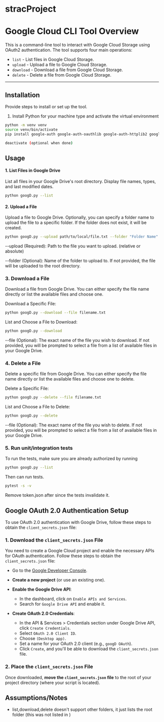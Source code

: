 # stracProject

# Google Cloud CLI Tool Overview

This is a command-line tool to interact with Google Cloud Storage using OAuth2 authentication. The tool supports four main operations:

- `list` - List files in Google Cloud Storage.
- `upload` - Upload a file to Google Cloud Storage.
- `download` - Download a file from Google Cloud Storage.
- `delete` - Delete a file from Google Cloud Storage.
---

## Installation
Provide steps to install or set up the tool.

1. Install Python for your machine type and activate the virtual environment

```bash
python -m venv venv
source venv/bin/activate
pip install google-auth google-auth-oauthlib google-auth-httplib2 google-api-python-client pytest

deactivate (optional when done)
```

## Usage

#### 1. **List Files in Google Drive**
List all files in your Google Drive's root directory. Display file
names, types, and last modified dates.

```bash
python googD.py --list
```

#### 2. Upload a File
Upload a file to Google Drive. Optionally, you can specify a folder name to upload the file to a specific folder. If the folder does not exist, it will be created.

```bash
python googD.py --upload path/to/local/file.txt --folder "Folder Name"
```

--upload (Required): Path to the file you want to upload. (relative or absolute)

--folder (Optional): Name of the folder to upload to. If not provided, the file will be uploaded to the root directory.

### 3. Download a File
Download a file from Google Drive. You can either specify the file name directly or list the available files and choose one.

Download a Specific File:

```bash
python googD.py --download --file filename.txt
```
List and Choose a File to Download:
```bash
python googD.py --download
```
--file (Optional): The exact name of the file you wish to download. If not provided, you will be prompted to select a file from a list of available files in your Google Drive.

### 4. Delete a File
Delete a specific file from Google Drive. You can either specify the file name directly or list the available files and choose one to delete.

Delete a Specific File:

```bash
python googD.py --delete --file filename.txt
```
List and Choose a File to Delete:

```bash
python googD.py --delete
```
--file (Optional): The exact name of the file you wish to delete. If not provided, you will be prompted to select a file from a list of available files in your Google Drive.

### 5. Run unit/integration tests

To run the tests, make sure you are already authorized by running

```bash
python googD.py --list
```
Then can run tests.
```bash
pytest -s -v
```

Remove token.json after since the tests invalidate it.

## Google OAuth 2.0 Authentication Setup

To use OAuth 2.0 authentication with Google Drive, follow these steps to obtain the `client_secrets.json` file:

### 1. Download the `client_secrets.json` File

You need to create a Google Cloud project and enable the necessary APIs for OAuth authentication. Follow these steps to obtain the `client_secrets.json` file:

- Go to the [Google Developer Console](https://console.developers.google.com/).
  
- **Create a new project** (or use an existing one).
  
- **Enable the Google Drive API**:
  - In the dashboard, click on `Enable APIs and Services`.
  - Search for `Google Drive API` and enable it.

- **Create OAuth 2.0 Credentials**:
  - In the API & Services > Credentials section under Google Drive API, click `Create Credentials`.
  - Select `OAuth 2.0 Client ID`.
  - Choose `(Desktop app)`.
  - Set a name for your OAuth 2.0 client (e.g., `googD OAuth`).
  - Click `Create`, and you'll be able to download the `client_secrets.json` file.

### 2. Place the `client_secrets.json` File

Once downloaded, **move the `client_secrets.json` file** to the root of your project directory (where your script is located).


## Assumptions/Notes

- list,download,delete doesn't support other folders, it just lists the root folder (this was not listed in )



